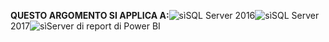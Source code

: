 **QUESTO ARGOMENTO SI APPLICA A:**![sì](media/yes.png)SQL Server 2016![sì](media/yes.png)SQL Server 2017![sì](media/yes.png)Server di report di Power BI